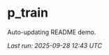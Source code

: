 # p_train

Auto-updating README demo.

<!--START_SECTION:status-->
_Last run: 2025-09-28 12:43 UTC_
<!--END_SECTION:status-->














































































































































































































































































































































































































































































































































































































































































































































































































































